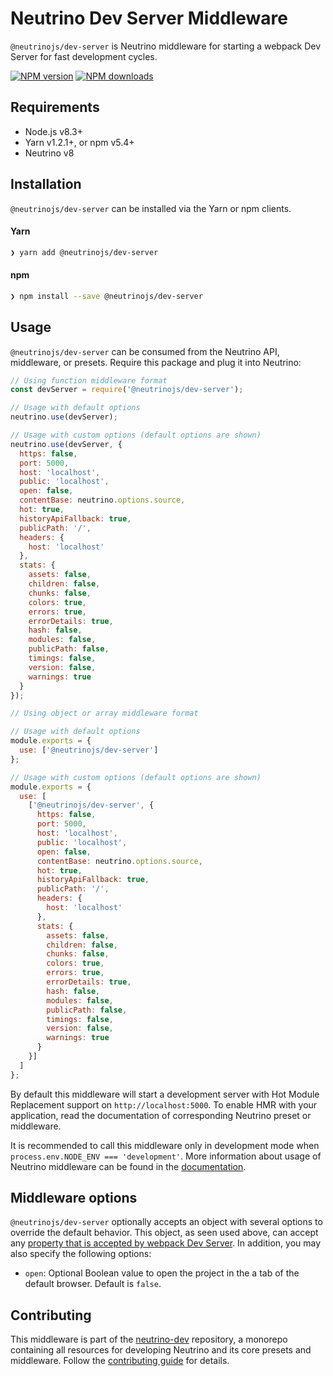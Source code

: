 # Neutrino Dev Server Middleware

`@neutrinojs/dev-server` is Neutrino middleware for starting a webpack Dev Server for fast development cycles.

[![NPM version][npm-image]][npm-url]
[![NPM downloads][npm-downloads]][npm-url]

## Requirements

- Node.js v8.3+
- Yarn v1.2.1+, or npm v5.4+
- Neutrino v8

## Installation

`@neutrinojs/dev-server` can be installed via the Yarn or npm clients.

#### Yarn

```bash
❯ yarn add @neutrinojs/dev-server
```

#### npm

```bash
❯ npm install --save @neutrinojs/dev-server
```

## Usage

`@neutrinojs/dev-server` can be consumed from the Neutrino API, middleware, or presets. Require this package
and plug it into Neutrino:

```js
// Using function middleware format
const devServer = require('@neutrinojs/dev-server');

// Usage with default options
neutrino.use(devServer);

// Usage with custom options (default options are shown)
neutrino.use(devServer, { 
  https: false,
  port: 5000,
  host: 'localhost',
  public: 'localhost',
  open: false,
  contentBase: neutrino.options.source,
  hot: true,
  historyApiFallback: true,
  publicPath: '/',
  headers: {
    host: 'localhost'
  },
  stats: {
    assets: false,
    children: false,
    chunks: false,
    colors: true,
    errors: true,
    errorDetails: true,
    hash: false,
    modules: false,
    publicPath: false,
    timings: false,
    version: false,
    warnings: true
  }
});
```

```js
// Using object or array middleware format

// Usage with default options
module.exports = {
  use: ['@neutrinojs/dev-server']
};

// Usage with custom options (default options are shown)
module.exports = {
  use: [
    ['@neutrinojs/dev-server', {
      https: false,
      port: 5000,
      host: 'localhost',
      public: 'localhost',
      open: false,
      contentBase: neutrino.options.source,
      hot: true,
      historyApiFallback: true,
      publicPath: '/',
      headers: {
        host: 'localhost'
      },
      stats: {
        assets: false,
        children: false,
        chunks: false,
        colors: true,
        errors: true,
        errorDetails: true,
        hash: false,
        modules: false,
        publicPath: false,
        timings: false,
        version: false,
        warnings: true
      }
    }]
  ]
};
```

By default this middleware will start a development server with Hot Module Replacement support on
`http://localhost:5000`. To enable HMR with your application, read the documentation of corresponding Neutrino
preset or middleware.

It is recommended to call this middleware only in development mode when `process.env.NODE_ENV === 'development'`.
More information about usage of Neutrino middleware can be found in the [documentation](https://neutrino.js.org/middleware).

## Middleware options

`@neutrinojs/dev-server` optionally accepts an object with several options to override the default behavior.
This object, as seen used above, can accept any
[property that is accepted by webpack Dev Server](https://webpack.js.org/configuration/dev-server/). In addition, you
may also specify the following options:

- `open`:  Optional Boolean value to open the project in the a tab of the default browser. Default is `false`.

## Contributing

This middleware is part of the [neutrino-dev](https://github.com/mozilla-neutrino/neutrino-dev) repository, a monorepo
containing all resources for developing Neutrino and its core presets and middleware. Follow the
[contributing guide](https://neutrino.js.org/contributing) for details.

[npm-image]: https://img.shields.io/npm/v/@neutrinojs/dev-server.svg
[npm-downloads]: https://img.shields.io/npm/dt/@neutrinojs/dev-server.svg
[npm-url]: https://npmjs.org/package/@neutrinojs/dev-server

